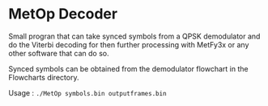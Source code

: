 # MetOp Decoder

Small progran that can take synced symbols from a QPSK demodulator and do the Viterbi decoding for then further processing with MetFy3x or any other software that can do so.

Synced symbols can be obtained from the demodulator flowchart in the Flowcharts directory.

Usage : `./MetOp symbols.bin outputframes.bin`